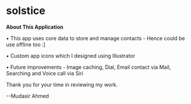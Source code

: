 # solstice
**About This Application**  


• This app uses core data to store and manage contacts - Hence could be use offline too :]


• Custom app icons which I designed using Illustrator


• Future improvements - Image caching, Dial, Email contact via Mail, Searching and Voice call via Siri

Thank you for your time in reviewing my work.

--Mudasir Ahmed
